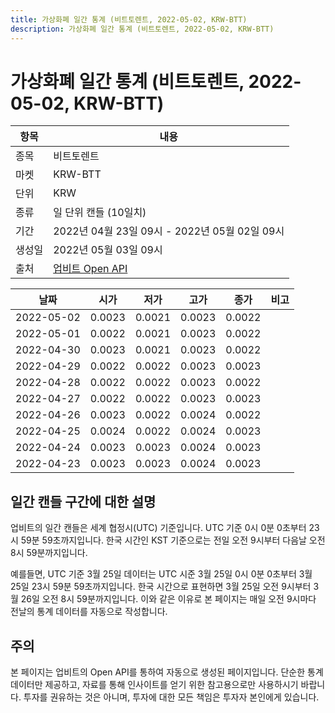 ```yaml
---
title: 가상화폐 일간 통계 (비트토렌트, 2022-05-02, KRW-BTT)
description: 가상화폐 일간 통계 (비트토렌트, 2022-05-02, KRW-BTT)
---
```



가상화폐 일간 통계 (비트토렌트, 2022-05-02, KRW-BTT)
===

|항목|내용|
|--|--|
|종목|비트토렌트|
|마켓|KRW-BTT|
|단위|KRW|
|종류|일 단위 캔들 (10일치)|
|기간|2022년 04월 23일 09시 - 2022년 05월 02일 09시|
|생성일|2022년 05월 03일 09시|
|출처|[업비트 Open API](https://docs.upbit.com)|


|날짜|시가|저가|고가|종가|비고|
|--|--|--|--|--|--|
|2022-05-02|0.0023|0.0021|0.0023|0.0022|    |
|2022-05-01|0.0022|0.0021|0.0023|0.0022|    |
|2022-04-30|0.0023|0.0021|0.0023|0.0022|    |
|2022-04-29|0.0022|0.0022|0.0023|0.0023|    |
|2022-04-28|0.0022|0.0022|0.0023|0.0022|    |
|2022-04-27|0.0022|0.0022|0.0023|0.0023|    |
|2022-04-26|0.0023|0.0022|0.0024|0.0022|    |
|2022-04-25|0.0024|0.0022|0.0024|0.0023|    |
|2022-04-24|0.0023|0.0023|0.0024|0.0023|    |
|2022-04-23|0.0023|0.0023|0.0024|0.0023|    |


일간 캔들 구간에 대한 설명
---


업비트의 일간 캔들은 세계 협정시(UTC) 기준입니다. 
UTC 기준 0시 0분 0초부터 23시 59분 59초까지입니다. 
한국 시간인 KST 기준으로는 전일 오전 9시부터 다음날 오전 8시 59분까지입니다. 


예를들면, UTC 기준 3월 25일 데이터는 UTC 시준 3월 25일 0시 0분 0초부터 3월 25일 23시 59분 59초까지입니다. 
한국 시간으로 표현하면 3월 25일 오전 9시부터 3월 26일 오전 8시 59분까지입니다. 
이와 같은 이유로 본 페이지는 매일 오전 9시마다 전날의 통계 데이터를 자동으로 작성합니다. 


주의
---


본 페이지는 업비트의 Open API를 통하여 자동으로 생성된 페이지입니다. 
단순한 통계 데이터만 제공하고, 자료를 통해 인사이트를 얻기 위한 참고용으로만 사용하시기 바랍니다. 
투자를 권유하는 것은 아니며, 투자에 대한 모든 책임은 투자자 본인에게 있습니다. 
